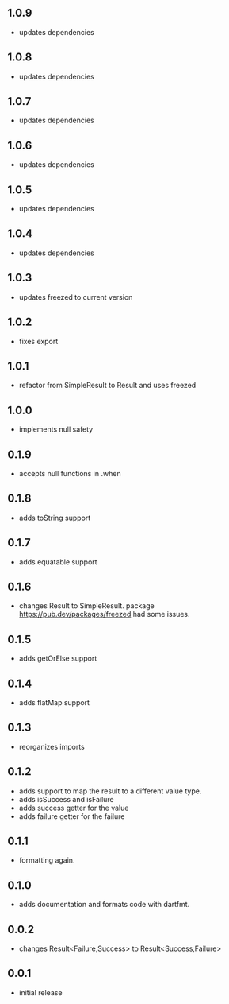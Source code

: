 ## 1.0.9
* updates dependencies
## 1.0.8
* updates dependencies
## 1.0.7
* updates dependencies
## 1.0.6
* updates dependencies
## 1.0.5
* updates dependencies
## 1.0.4
* updates dependencies
## 1.0.3
* updates freezed to current version
## 1.0.2
* fixes export
## 1.0.1
* refactor from SimpleResult to Result and uses freezed
## 1.0.0
* implements null safety
## 0.1.9
* accepts null functions in .when
## 0.1.8
* adds toString support
## 0.1.7
* adds equatable support
## 0.1.6
* changes Result to SimpleResult. package https://pub.dev/packages/freezed had some issues.
## 0.1.5
* adds getOrElse support
## 0.1.4
* adds flatMap support
## 0.1.3
* reorganizes imports
## 0.1.2
* adds support to map the result to a different value type.
* adds isSuccess and isFailure
* adds success getter for the value
* adds failure getter for the failure
## 0.1.1
* formatting again.
## 0.1.0
* adds documentation and formats code with dartfmt.
## 0.0.2
* changes Result<Failure,Success> to Result<Success,Failure>
## 0.0.1
* initial release
